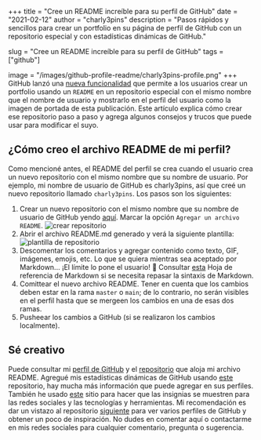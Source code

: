 +++
title = "Cree un README  increíble para su perfil de GitHub"
date = "2021-02-12"
author = "charly3pins"
description = "Pasos rápidos y sencillos para crear un portfolio en su página de perfil de GitHub con un repositorio especial y con estadísticas dinámicas de GitHub."

slug = "Cree un README  increíble para su perfil de GitHub"
tags = ["github"]

image = "/images/github-profile-readme/charly3pins-profile.png"
+++
GitHub lanzó una [nueva funcionalidad](https://docs.github.com/en/github/setting-up-and-managing-your-github-profile/managing-your-profile-readme) que permite a los usuarios crear un portfolio usando un `README` en un repositorio especial con el mismo nombre que el nombre de usuario y mostrarlo en el perfil del usuario como la imagen de portada de esta publicación. Este artículo explica cómo crear ese repositorio paso a paso y agrega algunos consejos y trucos que puede usar para modificar el suyo.

## ¿Cómo creo el archivo README de mi perfil?
Como mencioné antes, el README del perfil se crea cuando el usuario crea un nuevo repositorio con el mismo nombre que su nombre de usuario. Por ejemplo, mi nombre de usuario de GitHub es charly3pins, así que creé un nuevo repositorio llamado `charly3pins`. Los pasos son los siguientes:

1. Crear un nuevo repositorio con el mismo nombre que su nombre de usuario de GitHub yendo [aquí](https://github.com/new). Marcar la opción `Agregar un archivo README`.
![crear repositorio](/images/github-profile-readme/new-repo.png)
2. Abrir el archivo README.md generado y verá la siguiente plantilla:
![plantilla de repositorio](/images/github-profile-readme/repo-template.png)
3. Descomentar los comentarios y agregar contenido como texto, GIF, imágenes, emojis, etc. Lo que se quiera mientras sea aceptado por Markdown... ¡El límite lo pone el usuario! 🚀 Consultar  [esta](https://guides.github.com/pdfs/markdown-cheatsheet-online.pdf) Hoja de referencia de Markdown si se necesita repasar la sintaxis de Markdown.
4. Comittear el nuevo archivo README. Tener en cuenta que los cambios deben estar en la rama `master` o `main`; de lo contrario, no serán visibles en el perfil hasta que se mergeen los cambios en una de esas dos ramas.
5. Pusheear los cambios a GitHub (si se realizaron los cambios localmente).

## Sé creativo

Puede consultar mi [perfil de GitHub](https://github.com/charly3pins) y el [repositorio](https://github.com/charly3pins/charly3pins) que aloja mi archivo README. Agregué mis estadísticas dinámicas de GitHub usando [este](https://github.com/anuraghazra/github-readme-stats) repositorio, hay mucha más información que puede agregar en sus perfiles. También he usado [este](https://shields.io/) sitio para hacer que las insignias se muestren para las redes sociales y las tecnologías y herramientas.
Mi recomendación es dar un vistazo al repositorio [siguiente](https://github.com/abhisheknaiidu/awesome-github-profile-readme) para ver varios perfiles de GitHub y obtener un poco de inspiración.
No dudes en comentar aquí o contactarme en mis redes sociales para cualquier comentario, pregunta o sugerencia.